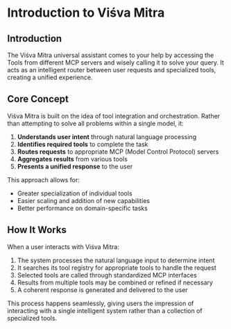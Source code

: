 # Introduction to Viśva Mitra

## Introduction
The Viśva Mitra universal assistant comes to your help by accessing the Tools from different MCP servers and wisely calling it to solve your query. It acts as an intelligent router between user requests and specialized tools, creating a unified experience.

## Core Concept
Viśva Mitra is built on the idea of tool integration and orchestration. Rather than attempting to solve all problems within a single model, it:

1. **Understands user intent** through natural language processing
2. **Identifies required tools** to complete the task
3. **Routes requests** to appropriate MCP (Model Control Protocol) servers
4. **Aggregates results** from various tools
5. **Presents a unified response** to the user

This approach allows for:
- Greater specialization of individual tools
- Easier scaling and addition of new capabilities
- Better performance on domain-specific tasks

## How It Works

When a user interacts with Viśva Mitra:

1. The system processes the natural language input to determine intent
2. It searches its tool registry for appropriate tools to handle the request
3. Selected tools are called through standardized MCP interfaces
4. Results from multiple tools may be combined or refined if necessary
5. A coherent response is generated and delivered to the user

This process happens seamlessly, giving users the impression of interacting with a single intelligent system rather than a collection of specialized tools.
